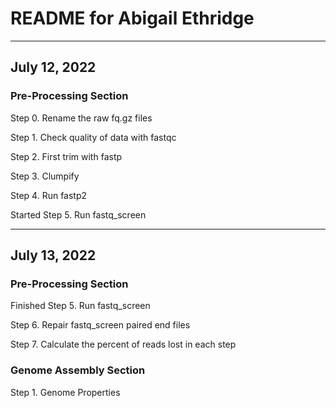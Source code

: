 # README for Abigail Ethridge

---

## July 12, 2022
### Pre-Processing Section

Step 0. Rename the raw fq.gz files

Step 1. Check quality of data with fastqc

Step 2. First trim with fastp

Step 3. Clumpify

Step 4. Run fastp2

Started Step 5. Run fastq_screen

---

## July 13, 2022
### Pre-Processing Section

Finished Step 5. Run fastq_screen

Step 6. Repair fastq_screen paired end files

Step 7. Calculate the percent of reads lost in each step

### Genome Assembly Section

Step 1. Genome Properties

